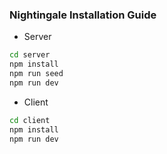 <h3>Nightingale Installation Guide</h3>

- Server
```bash
cd server 
npm install
npm run seed
npm run dev
```
- Client
```bash
cd client
npm install
npm run dev
```